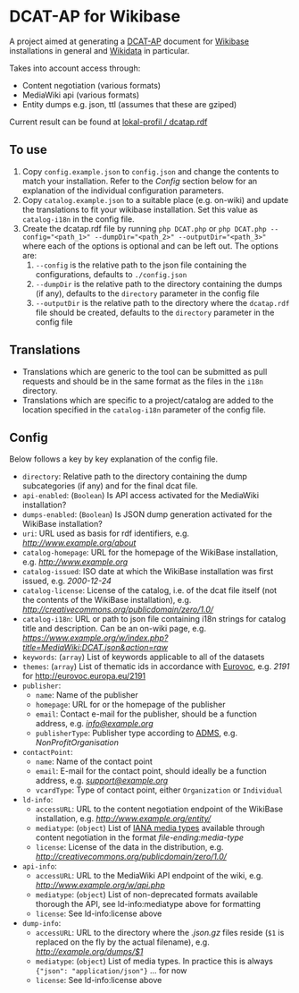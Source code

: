 DCAT-AP for Wikibase
=================

A project aimed at generating a [DCAT-AP](https://joinup.ec.europa.eu/system/files/project/c3/22/18/DCAT-AP_Final_v1.00.html)
document for [Wikibase](http://wikiba.se) installations
in general and [Wikidata](http://wikidata.org) in particular.

Takes into account access through:

*   Content negotiation (various formats)
*   MediaWiki api (various formats)
*   Entity dumps e.g. json, ttl (assumes that these are gziped)

Current result can be found at [lokal-profil / dcatap.rdf](https://gist.github.com/lokal-profil/8086dc6bf2398d84a311)


## To use

1.  Copy `config.example.json` to `config.json` and change the contents
    to match your installation. Refer to the *Config* section below for
    an explanation of the individual configuration parameters.
2.  Copy `catalog.example.json` to a suitable place (e.g. on-wiki) and
    update the translations to fit your wikibase installation. Set this
    value as `catalog-i18n` in the config file.
3.  Create the dcatap.rdf file by running `php DCAT.php` or
    `php DCAT.php --config="<path_1>" --dumpDir="<path_2>" --outputDir="<path_3>"`
    where each of the options is optional and can be left out.
    The options are:
    1.  `--config` is the relative path to the json file containing the
        configurations, defaults to `./config.json`
    2.  `--dumpDir` is the relative path to the directory containing the
        dumps (if any), defaults to the `directory` parameter in the
        config file
    3.  `--outputDir` is the relative path to the directory where the
        `dcatap.rdf` file should be created, defaults to the `directory`
        parameter in the config file


## Translations

*   Translations which are generic to the tool can be submitted as pull
    requests and should be in the same format as the files in the `i18n`
    directory.
*   Translations which are specific to a project/catalog are added to
    the location specified in the `catalog-i18n` parameter of the config
    file.


## Config

Below follows a key by key explanation of the config file.

*   `directory`: Relative path to the directory containing the dump
    subcategories (if any) and for the final dcat file.
*   `api-enabled`: (`Boolean`) Is API access activated for the MediaWiki
    installation?
*   `dumps-enabled`: (`Boolean`) Is JSON dump generation activated for the
    WikiBase installation?
*   `uri`: URL used as basis for rdf identifiers,
    e.g. *http://www.example.org/about*
*   `catalog-homepage`: URL for the homepage of the WikiBase installation,
    e.g. *http://www.example.org*
*   `catalog-issued`: ISO date at which the WikiBase installation was
    first issued, e.g. *2000-12-24*
*   `catalog-license`: License of the catalog, i.e. of the dcat file
    itself (not the contents of the WikiBase installation),
    e.g. *http://creativecommons.org/publicdomain/zero/1.0/*
*   `catalog-i18n`: URL or path to json file containing i18n strings for
    catalog title and description. Can be an on-wiki page,
    e.g. *https://www.example.org/w/index.php?title=MediaWiki:DCAT.json&action=raw*
*   `keywords`: (`array`) List of keywords applicable to all of the datasets
*   `themes`: (`array`) List of thematic ids in accordance with
    [Eurovoc](http://eurovoc.europa.eu/), e.g. *2191* for
    http://eurovoc.europa.eu/2191
*   `publisher`:
    *   `name`: Name of the publisher
    *   `homepage`: URL for or the homepage of the publisher
    *   `email`: Contact e-mail for the publisher, should be a function
        address, e.g. *info@example.org*
    *   `publisherType`: Publisher type according to [ADMS](http://purl.org/adms/publishertype/1.0),
        e.g. *NonProfitOrganisation*
*   `contactPoint`:
    *   `name`: Name of the contact point
    *   `email`: E-mail for the contact point, should ideally be a
        function address, e.g. *support@example.org*
    *   `vcardType`: Type of contact point, either `Organization` or
        `Individual`
*   `ld-info`:
    *   `accessURL`: URL to the content negotiation endpoint of the
        WikiBase installation, e.g. *http://www.example.org/entity/*
    *   `mediatype`: (`object`) List of [IANA media types](http://www.iana.org/assignments/media-types/)
        available through content negotiation in the format *file-ending:media-type*
    *   `license`: License of the data in the distribution, e.g.
        *http://creativecommons.org/publicdomain/zero/1.0/*
*   `api-info`:
    *   `accessURL`: URL to the MediaWiki API endpoint of the wiki,
        e.g. *http://www.example.org/w/api.php*
    *   `mediatype`: (`object`) List of non-deprecated formats available
        thorough the API, see ld-info:mediatype above for formatting
    *   `license`: See ld-info:license above
*   `dump-info`:
    *   `accessURL`: URL to the directory where the *.json.gz* files
        reside (`$1` is replaced on the fly by the actual filename),
        e.g. *http://example.org/dumps/$1*
    *   `mediatype`: (`object`) List of media types. In practice this is
        always `{"json": "application/json"}` ... for now
    *   `license`: See ld-info:license above
